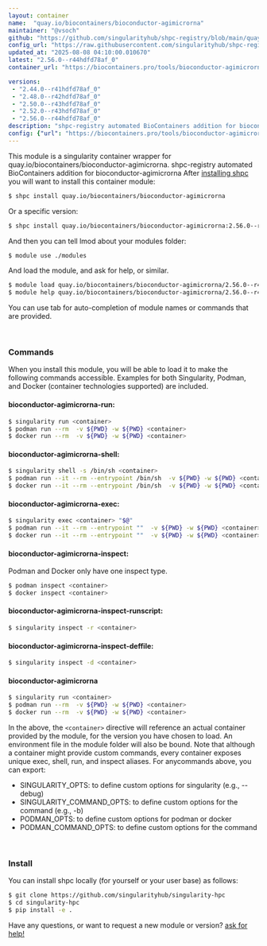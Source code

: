 ```yaml
---
layout: container
name:  "quay.io/biocontainers/bioconductor-agimicrorna"
maintainer: "@vsoch"
github: "https://github.com/singularityhub/shpc-registry/blob/main/quay.io/biocontainers/bioconductor-agimicrorna/container.yaml"
config_url: "https://raw.githubusercontent.com/singularityhub/shpc-registry/main/quay.io/biocontainers/bioconductor-agimicrorna/container.yaml"
updated_at: "2025-08-08 04:10:00.010670"
latest: "2.56.0--r44hdfd78af_0"
container_url: "https://biocontainers.pro/tools/bioconductor-agimicrorna"

versions:
 - "2.44.0--r41hdfd78af_0"
 - "2.48.0--r42hdfd78af_0"
 - "2.50.0--r43hdfd78af_0"
 - "2.52.0--r43hdfd78af_0"
 - "2.56.0--r44hdfd78af_0"
description: "shpc-registry automated BioContainers addition for bioconductor-agimicrorna"
config: {"url": "https://biocontainers.pro/tools/bioconductor-agimicrorna", "maintainer": "@vsoch", "description": "shpc-registry automated BioContainers addition for bioconductor-agimicrorna", "latest": {"2.56.0--r44hdfd78af_0": "sha256:52780ff0b621ca2e7b0793490f3be13fc4e33e834fc074d59210dcfebf51828c"}, "tags": {"2.44.0--r41hdfd78af_0": "sha256:ebb035fb858af4cd62788acf63ac2c8307f68ca7705ebb52850e8171cf1076ad", "2.48.0--r42hdfd78af_0": "sha256:ce875c2ae3dfcdeda5f4d7c04dfde461288977e22ba270cc6a4807fb643efb41", "2.50.0--r43hdfd78af_0": "sha256:f4c164e6b4fd64d5527940027eff9bffc694c19e378b8a5a9a60fb9f8f5f00a2", "2.52.0--r43hdfd78af_0": "sha256:58d1d3d48b2b290bcb4214732373c7901ec748067dd19ed8422f190cb3fe9077", "2.56.0--r44hdfd78af_0": "sha256:52780ff0b621ca2e7b0793490f3be13fc4e33e834fc074d59210dcfebf51828c"}, "docker": "quay.io/biocontainers/bioconductor-agimicrorna"}
---
```


This module is a singularity container wrapper for quay.io/biocontainers/bioconductor-agimicrorna.
shpc-registry automated BioContainers addition for bioconductor-agimicrorna
After [installing shpc](#install) you will want to install this container module:


```bash
$ shpc install quay.io/biocontainers/bioconductor-agimicrorna
```

Or a specific version:

```bash
$ shpc install quay.io/biocontainers/bioconductor-agimicrorna:2.56.0--r44hdfd78af_0
```

And then you can tell lmod about your modules folder:

```bash
$ module use ./modules
```

And load the module, and ask for help, or similar.

```bash
$ module load quay.io/biocontainers/bioconductor-agimicrorna/2.56.0--r44hdfd78af_0
$ module help quay.io/biocontainers/bioconductor-agimicrorna/2.56.0--r44hdfd78af_0
```

You can use tab for auto-completion of module names or commands that are provided.

<br>

### Commands

When you install this module, you will be able to load it to make the following commands accessible.
Examples for both Singularity, Podman, and Docker (container technologies supported) are included.

#### bioconductor-agimicrorna-run:

```bash
$ singularity run <container>
$ podman run --rm  -v ${PWD} -w ${PWD} <container>
$ docker run --rm  -v ${PWD} -w ${PWD} <container>
```

#### bioconductor-agimicrorna-shell:

```bash
$ singularity shell -s /bin/sh <container>
$ podman run --it --rm --entrypoint /bin/sh  -v ${PWD} -w ${PWD} <container>
$ docker run --it --rm --entrypoint /bin/sh  -v ${PWD} -w ${PWD} <container>
```

#### bioconductor-agimicrorna-exec:

```bash
$ singularity exec <container> "$@"
$ podman run --it --rm --entrypoint ""  -v ${PWD} -w ${PWD} <container> "$@"
$ docker run --it --rm --entrypoint ""  -v ${PWD} -w ${PWD} <container> "$@"
```

#### bioconductor-agimicrorna-inspect:

Podman and Docker only have one inspect type.

```bash
$ podman inspect <container>
$ docker inspect <container>
```

#### bioconductor-agimicrorna-inspect-runscript:

```bash
$ singularity inspect -r <container>
```

#### bioconductor-agimicrorna-inspect-deffile:

```bash
$ singularity inspect -d <container>
```



#### bioconductor-agimicrorna

```bash
$ singularity run <container>
$ podman run --rm  -v ${PWD} -w ${PWD} <container>
$ docker run --rm  -v ${PWD} -w ${PWD} <container>
```


In the above, the `<container>` directive will reference an actual container provided
by the module, for the version you have chosen to load. An environment file in the
module folder will also be bound. Note that although a container
might provide custom commands, every container exposes unique exec, shell, run, and
inspect aliases. For anycommands above, you can export:

 - SINGULARITY_OPTS: to define custom options for singularity (e.g., --debug)
 - SINGULARITY_COMMAND_OPTS: to define custom options for the command (e.g., -b)
 - PODMAN_OPTS: to define custom options for podman or docker
 - PODMAN_COMMAND_OPTS: to define custom options for the command

<br>

### Install

You can install shpc locally (for yourself or your user base) as follows:

```bash
$ git clone https://github.com/singularityhub/singularity-hpc
$ cd singularity-hpc
$ pip install -e .
```

Have any questions, or want to request a new module or version? [ask for help!](https://github.com/singularityhub/singularity-hpc/issues)
